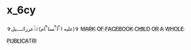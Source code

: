 # x_6cy
✞عزرائــــيل𓃠(عليه اིلཻسلཻام)✞ M҉A҉R҉K҉ O҉F҉ F҉A҉C҉E҉B҉O҉O҉K҉ C҉H҉I҉L҉D҉ O҉R҉ A҉ W҉H҉O҉L҉E҉ P҉U҉B҉L҉I҉C҉A҉TR҉I
